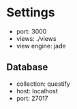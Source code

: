 
# Settings

- port: 3000
- views: ./views
- view engine: jade


## Database

- collection: questify
- host: localhost
- port: 27017

